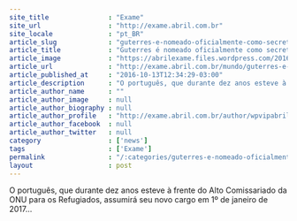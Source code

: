 ```yaml
---
site_title               : "Exame"
site_url                 : "http://exame.abril.com.br"
site_locale              : "pt_BR"
article_slug             : "guterres-e-nomeado-oficialmente-como-secretario-geral-da-onu"
article_title            : "Guterres é nomeado oficialmente como secretário-geral da ONU"
article_image            : "https://abrilexame.files.wordpress.com/2016/10/size_960_16_9_antonio-guterres1.jpg?quality=70&strip=all&w=960"
article_url              : "http://exame.abril.com.br/mundo/guterres-e-nomeado-oficialmente-como-secretario-geral-da-onu/"
article_published_at     : "2016-10-13T12:34:29-03:00"
article_description      : "O português, que durante dez anos esteve à frente do Alto Comissariado da ONU para os Refugiados, assumirá seu novo cargo em 1º de janeiro de 2017..."
article_author_name      : ""
article_author_image     : null
article_author_biography : null
article_author_profile   : "http://exame.abril.com.br/author/wpvipabril/"
article_author_facebook  : null
article_author_twitter   : null
category                 : ['news']
tags                     : ['Exame']
permalink                : "/:categories/guterres-e-nomeado-oficialmente-como-secretario-geral-da-onu/"
layout                   : post
---
```


O português, que durante dez anos esteve à frente do Alto Comissariado da ONU para os Refugiados, assumirá seu novo cargo em 1º de janeiro de 2017...
